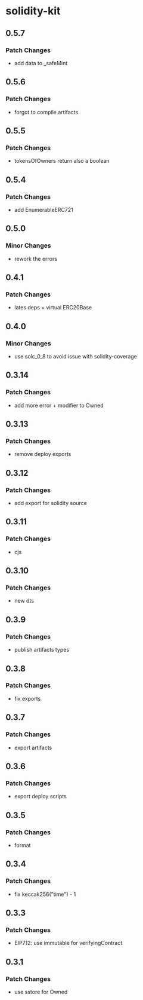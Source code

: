 # solidity-kit

## 0.5.7

### Patch Changes

- add data to \_safeMint

## 0.5.6

### Patch Changes

- forgot to compile artifacts

## 0.5.5

### Patch Changes

- tokensOfOwners return also a boolean

## 0.5.4

### Patch Changes

- add EnumerableERC721

## 0.5.0

### Minor Changes

- rework the errors

## 0.4.1

### Patch Changes

- lates deps + virtual ERC20Base

## 0.4.0

### Minor Changes

- use solc_0_8 to avoid issue with solidity-coverage

## 0.3.14

### Patch Changes

- add more error + modifier to Owned

## 0.3.13

### Patch Changes

- remove deploy exports

## 0.3.12

### Patch Changes

- add export for solidity source

## 0.3.11

### Patch Changes

- cjs

## 0.3.10

### Patch Changes

- new dts

## 0.3.9

### Patch Changes

- publish artifacts types

## 0.3.8

### Patch Changes

- fix exports

## 0.3.7

### Patch Changes

- export artifacts

## 0.3.6

### Patch Changes

- export deploy scripts

## 0.3.5

### Patch Changes

- format

## 0.3.4

### Patch Changes

- fix keccak256("time") - 1

## 0.3.3

### Patch Changes

- EIP712: use immutable for verifyingContract

## 0.3.1

### Patch Changes

- use sstore for Owned
